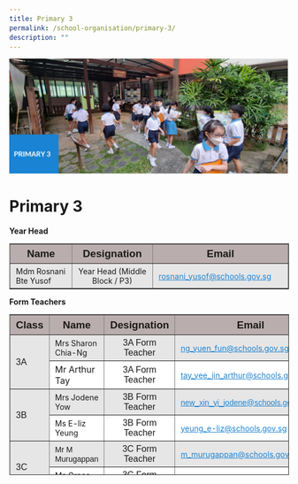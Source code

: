 ```yaml
---
title: Primary 3
permalink: /school-organisation/primary-3/
description: ""
---
```

![](/images/Primary%203.jpg)

Primary 3
=========

**Year Head**

<table border="1" style="box-sizing: inherit; border-collapse: collapse; border-spacing: 0px; max-width: 100%; width: 820px;"><tbody style="box-sizing: inherit;"><tr style="box-sizing: inherit; background: rgb(186, 173, 173); height: 24px;"><td style="box-sizing: inherit; padding: 5px 10px; height: 24px; width: 268px; text-align: center;"><span style="box-sizing: inherit; font-size: 14pt; font-family: arial, helvetica, sans-serif;"><strong style="box-sizing: inherit; font-weight: bold;">Name</strong></span></td><td style="box-sizing: inherit; padding: 5px 10px; height: 24px; width: 212px; text-align: center;"><span style="box-sizing: inherit; font-size: 14pt; font-family: arial, helvetica, sans-serif;"><strong style="box-sizing: inherit; font-weight: bold;">Designation</strong></span></td><td style="box-sizing: inherit; padding: 5px 10px; height: 24px; width: 316px; text-align: center;"><span style="box-sizing: inherit; font-size: 14pt; font-family: arial, helvetica, sans-serif;"><strong style="box-sizing: inherit; font-weight: bold;">Email</strong></span></td></tr><tr style="box-sizing: inherit; background: rgb(230, 230, 230); height: 24.7327px;"><td style="box-sizing: inherit; padding: 5px 10px; height: 24.7327px; width: 268px;">Mdm Rosnani Bte Yusof</td><td style="box-sizing: inherit; padding: 5px 10px; height: 24.7327px; width: 212px; text-align: center;">Year Head (Middle Block / P3)</td><td style="box-sizing: inherit; padding: 5px 10px; height: 24.7327px; width: 316px;"><a href="mailto:rosnani_yusof@schools.gov.sg" style="box-sizing: inherit; background-color: transparent; transition: all 0.25s ease-in-out 0s; text-decoration: underline; color: rgb(27, 131, 211);">rosnani_yusof@schools.gov.sg</a></td></tr></tbody></table>

**Form Teachers**

<table border="1" style="box-sizing: inherit; border-collapse: collapse; border-spacing: 0px; max-width: 100%; width: 856.333px; height: 289px;"><tbody style="box-sizing: inherit;"><tr style="box-sizing: inherit; background: rgb(186, 173, 173); height: 25px;"><td style="box-sizing: inherit; padding: 5px 10px; text-align: center; width: 61.5972px; height: 25px;"><span style="box-sizing: inherit; font-size: 14pt; font-family: arial, helvetica, sans-serif;"><strong style="box-sizing: inherit; font-weight: bold;">Class</strong></span></td><td style="box-sizing: inherit; padding: 5px 10px; text-align: center; width: 223.819px; height: 25px;"><span style="box-sizing: inherit; font-size: 14pt; font-family: arial, helvetica, sans-serif;"><strong style="box-sizing: inherit; font-weight: bold;">Name</strong></span></td><td style="box-sizing: inherit; padding: 5px 10px; text-align: center; width: 200.486px; height: 25px;"><span style="box-sizing: inherit; font-size: 14pt; font-family: arial, helvetica, sans-serif;"><strong style="box-sizing: inherit; font-weight: bold;">Designation</strong></span></td><td style="box-sizing: inherit; padding: 5px 10px; text-align: center; width: 356.042px; height: 25px;"><span style="box-sizing: inherit; font-size: 14pt; font-family: arial, helvetica, sans-serif;"><strong style="box-sizing: inherit; font-weight: bold;">Email</strong></span></td></tr><tr style="box-sizing: inherit; background: rgb(230, 230, 230); height: 21px;"><td rowspan="2" style="box-sizing: inherit; padding: 5px 10px; width: 61.5972px; height: 50px;"><span style="box-sizing: inherit; font-size: 12pt; font-family: arial, helvetica, sans-serif;">3A</span></td><td style="box-sizing: inherit; padding: 5px 10px; width: 223.819px; height: 25px;">Mrs Sharon Chia-Ng</td><td style="box-sizing: inherit; padding: 5px 10px; width: 200.486px; text-align: center; height: 25px;"><span style="box-sizing: inherit; font-family: arial, helvetica, sans-serif; font-size: 12pt; font-weight: inherit;">3A Form Teacher</span></td><td style="box-sizing: inherit; padding: 5px 10px; width: 356.042px; height: 25px;"><a href="mailto:ng_yuen_fun@schools.gov.sg" style="box-sizing: inherit; background-color: transparent; transition: all 0.25s ease-in-out 0s; text-decoration: underline; color: rgb(27, 131, 211);">ng_yuen_fun@schools.gov.sg</a></td></tr><tr style="box-sizing: inherit; background: rgb(255, 255, 255); height: 25px;"><td style="box-sizing: inherit; padding: 5px 10px; width: 223.819px; height: 25px;"><span style="box-sizing: inherit; font-size: 12pt;">Mr Arthur Tay</span></td><td style="box-sizing: inherit; padding: 5px 10px; width: 200.486px; text-align: center; height: 25px;"><span style="box-sizing: inherit; font-size: 12pt; font-family: arial, helvetica, sans-serif;">3A Form Teacher</span></td><td style="box-sizing: inherit; padding: 5px 10px; width: 356.042px; height: 25px;"><a href="mailto:tay_yee_jin_arthur@schools.gov.sg" style="box-sizing: inherit; background-color: transparent; transition: all 0.25s ease-in-out 0s; text-decoration: underline; color: rgb(27, 131, 211);">tay_yee_jin_arthur@schools.gov.sg</a></td></tr><tr style="box-sizing: inherit; background: rgb(230, 230, 230); height: 21px;"><td rowspan="2" style="box-sizing: inherit; padding: 5px 10px; width: 61.5972px; height: 42px;"><span style="box-sizing: inherit; font-size: 12pt; font-family: arial, helvetica, sans-serif;">3B</span></td><td style="box-sizing: inherit; padding: 5px 10px; width: 223.819px; height: 21px;">Mrs Jodene Yow</td><td style="box-sizing: inherit; padding: 5px 10px; width: 200.486px; height: 21px; text-align: center;"><span style="box-sizing: inherit; font-size: 12pt; font-family: arial, helvetica, sans-serif;">3B Form Teacher</span></td><td style="box-sizing: inherit; padding: 5px 10px; width: 356.042px; height: 21px;"><a href="mailto:new_xin_yi_jodene@schools.gov.sg" style="box-sizing: inherit; background-color: transparent; transition: all 0.25s ease-in-out 0s; text-decoration: underline; color: rgb(27, 131, 211);"><span style="box-sizing: inherit; font-family: arial, helvetica, sans-serif;">new_xin_yi_jodene@schools.gov.sg</span></a></td></tr><tr style="box-sizing: inherit; background: rgb(255, 255, 255); height: 21px;"><td style="box-sizing: inherit; padding: 5px 10px; width: 223.819px; height: 21px;">Ms E-liz Yeung</td><td style="box-sizing: inherit; padding: 5px 10px; width: 200.486px; height: 21px; text-align: center;"><span style="box-sizing: inherit; font-size: 12pt; font-family: arial, helvetica, sans-serif;">3B Form Teacher</span></td><td style="box-sizing: inherit; padding: 5px 10px; width: 356.042px; height: 21px;"><a href="mailto:yeung_e-liz@schools.gov.sg" style="box-sizing: inherit; background-color: transparent; transition: all 0.25s ease-in-out 0s; text-decoration: underline; color: rgb(27, 131, 211);">yeung_e-liz@schools.gov.sg</a></td></tr><tr style="box-sizing: inherit; background: rgb(230, 230, 230); height: 21px;"><td rowspan="2" style="box-sizing: inherit; padding: 5px 10px; width: 61.5972px; height: 42px;"><span style="box-sizing: inherit; font-size: 12pt; font-family: arial, helvetica, sans-serif;">3C</span></td><td style="box-sizing: inherit; padding: 5px 10px; width: 223.819px; height: 21px;"><span style="box-sizing: inherit; font-family: arial, helvetica, sans-serif;">Mr M Murugappan</span></td><td style="box-sizing: inherit; padding: 5px 10px; width: 200.486px; height: 21px; text-align: center;"><span style="box-sizing: inherit; font-size: 12pt; font-family: arial, helvetica, sans-serif;">3C Form Teacher</span></td><td style="box-sizing: inherit; padding: 5px 10px; width: 356.042px; height: 21px;"><a href="mailto:m_murugappan@schools.gov.sg" style="box-sizing: inherit; background-color: transparent; transition: all 0.25s ease-in-out 0s; text-decoration: underline; color: rgb(27, 131, 211);">m_murugappan@schools.gov.sg</a></td></tr><tr style="box-sizing: inherit; background: rgb(255, 255, 255); height: 21px;"><td style="box-sizing: inherit; padding: 5px 10px; width: 223.819px; height: 21px;">Ms Grace Koh</td><td style="box-sizing: inherit; padding: 5px 10px; width: 200.486px; height: 21px; text-align: center;"><span style="box-sizing: inherit; font-size: 12pt; font-family: arial, helvetica, sans-serif;">3C Form Teacher</span></td><td style="box-sizing: inherit; padding: 5px 10px; width: 356.042px; height: 21px;"><a href="mailto:grace_koh_ai_meng@schools.gov.sg" style="box-sizing: inherit; background-color: transparent; transition: all 0.25s ease-in-out 0s; text-decoration: underline; color: rgb(27, 131, 211);">grace_koh_ai_meng@schools.gov.sg</a></td></tr><tr style="box-sizing: inherit; background: rgb(230, 230, 230); height: 21px;"><td rowspan="2" style="box-sizing: inherit; padding: 5px 10px; width: 61.5972px; height: 42px;"><span style="box-sizing: inherit; font-size: 12pt; font-family: arial, helvetica, sans-serif;">3D</span></td><td style="box-sizing: inherit; padding: 5px 10px; width: 223.819px; height: 21px;">Ms Sally Lim Lay Koon</td><td style="box-sizing: inherit; padding: 5px 10px; width: 200.486px; height: 21px; text-align: center;"><span style="box-sizing: inherit; font-size: 12pt; font-family: arial, helvetica, sans-serif;">3D Form Teacher</span></td><td style="box-sizing: inherit; padding: 5px 10px; width: 356.042px; height: 21px;"><a href="mailto:lim_lay_koon@schools.gov.sg" style="box-sizing: inherit; background-color: transparent; transition: all 0.25s ease-in-out 0s; text-decoration: underline; color: rgb(27, 131, 211);">lim_lay_koon@schools.gov.sg</a></td></tr><tr style="box-sizing: inherit; background: rgb(255, 255, 255); height: 21px;"><td style="box-sizing: inherit; padding: 5px 10px; width: 223.819px; height: 21px;">Mdm Zarina Binte Kamaron</td><td style="box-sizing: inherit; padding: 5px 10px; width: 200.486px; height: 21px; text-align: center;"><span style="box-sizing: inherit; font-size: 12pt; font-family: arial, helvetica, sans-serif;">3D Form Teacher</span></td><td style="box-sizing: inherit; padding: 5px 10px; width: 356.042px; height: 21px;"><a href="mailto:zarina_kamaron@schools.gov.sg" style="box-sizing: inherit; background-color: transparent; transition: all 0.25s ease-in-out 0s; text-decoration: underline; color: rgb(27, 131, 211);">zarina_kamaron@schools.gov.sg</a></td></tr><tr style="box-sizing: inherit; background: rgb(230, 230, 230); height: 21px;"><td rowspan="2" style="box-sizing: inherit; padding: 5px 10px; width: 61.5972px; height: 46px;"><span style="box-sizing: inherit; font-size: 12pt; font-family: arial, helvetica, sans-serif;">3E</span></td><td style="box-sizing: inherit; padding: 5px 10px; width: 223.819px; height: 21px;">Mrs Farah Ritz</td><td style="box-sizing: inherit; padding: 5px 10px; width: 200.486px; height: 21px; text-align: center;"><span style="box-sizing: inherit; font-size: 12pt; font-family: arial, helvetica, sans-serif;">3E Form Teacher</span></td><td style="box-sizing: inherit; padding: 5px 10px; width: 356.042px; height: 21px;"><a href="mailto:farah_amir_hamzah@schools.gov.sg" style="box-sizing: inherit; background-color: transparent; transition: all 0.25s ease-in-out 0s; text-decoration: underline; color: rgb(27, 131, 211);">farah_amir_hamzah@schools.gov.sg</a></td></tr><tr style="box-sizing: inherit; background: rgb(255, 255, 255); height: 25px;"><td style="box-sizing: inherit; padding: 5px 10px; width: 223.819px; height: 25px;"><span style="box-sizing: inherit; font-size: 12pt;">Mdm Chai Chang Ciek</span></td><td style="box-sizing: inherit; padding: 5px 10px; width: 200.486px; text-align: center; height: 25px;"><span style="box-sizing: inherit; font-size: 12pt; font-family: arial, helvetica, sans-serif;">3E Form Teacher</span></td><td style="box-sizing: inherit; padding: 5px 10px; width: 356.042px; height: 25px;"><a href="mailto:chai_chang_ciek@schools.gov.sg" style="box-sizing: inherit; background-color: transparent; transition: all 0.25s ease-in-out 0s; text-decoration: underline; color: rgb(27, 131, 211);"><span style="box-sizing: inherit; font-size: 12pt;">chai_chang_ciek@<span style="box-sizing: inherit; font-family: arial, helvetica, sans-serif;">schools.gov.sg</span></span></a></td></tr><tr style="box-sizing: inherit; background: rgb(230, 230, 230); height: 21.3125px;"><td rowspan="2" style="box-sizing: inherit; padding: 5px 10px; width: 61.5972px; height: 42px;"><span style="box-sizing: inherit; font-size: 12pt; font-family: arial, helvetica, sans-serif;">3F</span></td><td style="box-sizing: inherit; padding: 5px 10px; width: 223.819px; height: 21px;">Mdm Norliana Binte Ahmad Norli</td><td style="box-sizing: inherit; padding: 5px 10px; width: 200.486px; height: 21px; text-align: center;"><span style="box-sizing: inherit; font-size: 12pt; font-family: arial, helvetica, sans-serif;">3F Form Teacher</span></td><td style="box-sizing: inherit; padding: 5px 10px; width: 356.042px; height: 21px;"><a href="mailto:norliana_ahmad_norli@schools.gov.sg" style="box-sizing: inherit; background-color: transparent; transition: all 0.25s ease-in-out 0s; text-decoration: underline; color: rgb(27, 131, 211);">norliana_ahmad_norli@schools.gov.sg</a></td></tr><tr style="box-sizing: inherit; background: rgb(255, 255, 255); height: 21px;"><td style="box-sizing: inherit; padding: 5px 10px; width: 223.819px; height: 21px;">Mr Joel Teh</td><td style="box-sizing: inherit; padding: 5px 10px; width: 200.486px; height: 21px; text-align: center;"><span style="box-sizing: inherit; font-size: 12pt; font-family: arial, helvetica, sans-serif;">3F Form Teacher</span></td><td style="box-sizing: inherit; padding: 5px 10px; width: 356.042px; height: 21px;"><a href="mailto:joel_teh_yu_cheng@schools.gov.sg" style="box-sizing: inherit; background-color: transparent; transition: all 0.25s ease-in-out 0s; text-decoration: underline; color: rgb(27, 131, 211);">joel_teh_yu_cheng@schools.gov.sg</a></td></tr></tbody></table>